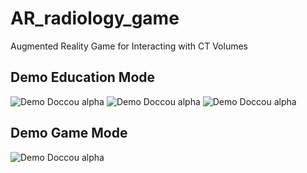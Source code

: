# AR_radiology_game
Augmented Reality Game for Interacting with CT Volumes


## Demo Education Mode

![Demo Doccou alpha](https://media.giphy.com/media/MEEvgZ4SLFBctcDrz4/giphy.gif) 
![Demo Doccou alpha](https://media.giphy.com/media/m9WyZ6fP7twsdOVGSH/giphy.gif) 
![Demo Doccou alpha](https://media.giphy.com/media/PkS2AnbHfz4ypKmFQN/giphy.gif) 

## Demo Game Mode

![Demo Doccou alpha](https://media.giphy.com/media/SvdaZ7KAWv1KiVkVLr/giphy.gif)
